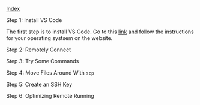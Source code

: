 [Index](https://jheidenr.github.io/cse15l-lab-reports)

Step 1: Install VS Code

The first step is to install VS Code. Go to this [link](https://code.visualstudio.com/) and follow the instructions for your operating systsem on the website.

Step 2: Remotely Connect

Step 3: Try Some Commands

Step 4: Move Files Around With `scp`

Step 5: Create an SSH Key

Step 6: Optimizing Remote Running